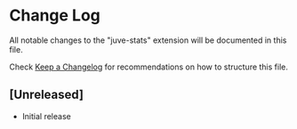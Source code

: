 # Change Log

All notable changes to the "juve-stats" extension will be documented in this file.

Check [Keep a Changelog](http://keepachangelog.com/) for recommendations on how to structure this file.

## [Unreleased]

- Initial release